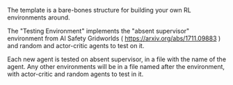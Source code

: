 The template is a bare-bones structure for building your own RL environments around.

The "Testing Environment" implements the "absent supervisor" environment from AI Safety Gridworlds ( https://arxiv.org/abs/1711.09883 ) and random and actor-critic agents to test on it.

Each new agent is tested on absent supervisor, in a file with the name of the agent. Any other environments will be in a file named after the environment, with actor-critic and random agents to test in it.
